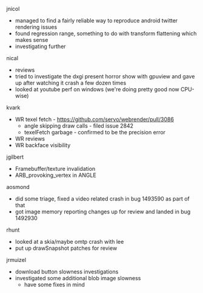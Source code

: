 jnicol
  * managed to find a fairly reliable way to reproduce android twitter rendering issues
  * found regression range, something to do with transform flattening which makes sense
  * investigating further

nical
  * reviews
  * tried to investigate the dxgi present horror show with gpuview and gave up after watching it crash a few dozen times
  * looked at youtube perf on windows (we're doing pretty good now CPU-wise)

kvark
  * WR texel fetch - https://github.com/servo/webrender/pull/3086
    * angle skipping draw calls - filed issue 2842
    * texelFetch garbage - confirmed to be the precision error
  * WR reviews
  * WR backface visibility

jgilbert
  * Framebuffer/texture invalidation
  * ARB_provoking_vertex in ANGLE

aosmond
  * did some triage, fixed a video related crash in bug 1493590 as part of that
  * got image memory reporting changes up for review and landed in bug 1492930

rhunt
  * looked at a skia/maybe omtp crash with lee
  * put up drawSnapshot patches for review

jrmuizel
  * download button slowness investigations
  * investigated some additional blob image slowness
    * have some fixes in mind
